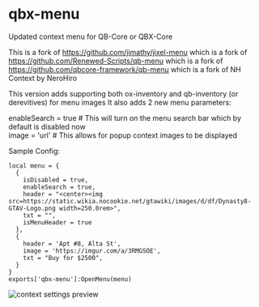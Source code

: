 # qbx-menu
Updated context menu for QB-Core or QBX-Core

This is a fork of https://github.com/jimathy/jixel-menu which is a fork of https://github.com/Renewed-Scripts/qb-menu which is a fork of https://github.com/qbcore-framework/qb-menu which is a fork of NH Context by NeroHiro

This version adds supporting both ox-inventory and qb-inventory (or derevitives) for menu images
It also adds 2 new menu parameters:

enableSearch = true  # This will turn on the menu search bar which by default is disabled now\
image = 'url' # This allows for popup context images to be displayed

Sample Config:
```
local menu = {
  {
    isDisabled = true,
    enableSearch = true,
    header = "<center><img src=https://static.wikia.nocookie.net/gtawiki/images/d/df/Dynasty8-GTAV-Logo.png width=250.0rem>",
    txt = "",
    isMenuHeader = true
  },
  {
    header = 'Apt #8, Alta St',
    image = 'https://imgur.com/a/3RMGSOE',
    txt = "Buy for $2500",
  }
}
exports['qbx-menu']:OpenMenu(menu)
```

![context settings preview](https://i.imgur.com/YTi6AxC.jpg)

